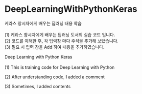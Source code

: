 # DeepLearningWithPythonKeras
케라스 창시자에게 배우는 딥러닝 내용 학습 <br><br>
(1) 케라스 창시자에게 배우는 딥러닝 도서의 실습 코드 입니다. <br>
(2) 코드를 이해한 후, 각 입력창 마다 주석을 추가해 보았습니다. <br>
(3) 필요 시 입력 창을 Add 하여 내용을 추가하였습니다.  <br>


Deep Learning with Python Keras <br><br>
(1) This is training code for Deep Learning with Python <br>

(2) After understanding code, I added a comment <br>

(3) Sometimes, I added contents <br>
